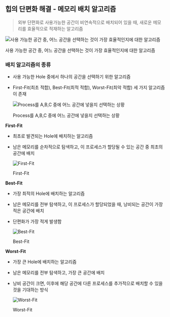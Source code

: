 ## 힙의 단편화 해결 - 메모리 배치 알고리즘

> 외부 단편화로 사용가능한 공간이 비연속적으로 배치되어 있을 때, 새로운 메모리를 효율적으로 적재하는 알고리즘
> 

![사용 가능한 공간 중, 어느 공간을 선택하는 것이 가장 효율적인지에 대한 알고리즘](https://s3-us-west-2.amazonaws.com/secure.notion-static.com/5924a516-3b2f-4d50-8cfa-275bcf02d17e/Untitled.png)

사용 가능한 공간 중, 어느 공간을 선택하는 것이 가장 효율적인지에 대한 알고리즘

### 배치 알고리즘의 종류

- 사용 가능한 Hole 중에서 하나의 공간을 선택하기 위한 알고리즘
- First-Fit(최초 적합), Best-Fit(최적 적합), Worst-Fit(최악 적합) 세 가지 알고리즘이 존재
    
    ![Process를 A,B,C 중에 어느 공간에 넣을지 선택하는 상황](https://s3-us-west-2.amazonaws.com/secure.notion-static.com/72e23687-b9b9-4cf1-b6b2-9f658635188d/Untitled.png)
    
    Process를 A,B,C 중에 어느 공간에 넣을지 선택하는 상황
    

**First-Fit**

- 최초로 발견되는 Hole에 배치하는 알고리즘
- 남은 메모리를 순차적으로 탐색하고, 이 프로세스가 할당될 수 있는 공간 중 최초의 공간에 배치
    
    ![First-Fit](https://s3-us-west-2.amazonaws.com/secure.notion-static.com/dac00ae1-42c5-445e-bf9a-b813ea55816a/Untitled.png)
    
    First-Fit
    

**Best-Fit**

- 가장 최적의 Hole에 배치하는 알고리즘
- 남은 메모리를 전부 탐색하고, 이 프로세스가 할당되었을 때, 낭비되는 공간이 가장 적은 공간에 배치
- 단편화가 가장 적게 발생함
    
    ![Best-Fit](https://s3-us-west-2.amazonaws.com/secure.notion-static.com/1539aec6-63fb-4c13-ad7c-f29de40c4088/Untitled.png)
    
    Best-Fit
    

**Worst-Fit**

- 가장 큰 Hole에 배치하는 알고리즘
- 남은 메모리를 전부 탐색하고, 가장 큰 공간에 배치
- 낭비 공간이 크면, 이후에 해당 공간에 다른 프로세스를 추가적으로 배치할 수 있을 것을 기대하는 방식
    
    ![Worst-Fit](https://s3-us-west-2.amazonaws.com/secure.notion-static.com/78634ffb-37c0-4543-8623-172b50a12044/Untitled.png)
    
    Worst-Fit
